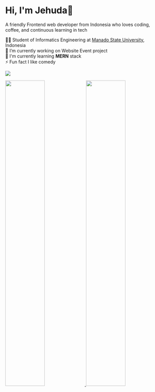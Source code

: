 # Hi, I'm Jehuda👋

A friendly Frontend web developer from Indonesia who loves coding, coffee, and continuous learning in tech<br/>

👨‍🎓 Student of Informatics Engineering at [Manado State University](https://unima.ac.id/), Indonesia<br/>
🔭 I’m currently working on Website Event project<br/>
🌱 I'm currently learning <b>MERN</b> stack<br/>
⚡ Fun fact I like comedy<br/>

![](https://komarev.com/ghpvc/?username=Jehudavd&color=29291f)

<a href="https://github.com/anuraghazra/github-readme-stats">
  <img src="https://github-readme-stats.vercel.app/api?username=Jehudavd&theme=great-gatsby" width="49.6%" />
</a>
<a href="https://github.com/anuraghazra/convoychat">
  <img src="https://github-readme-stats.vercel.app/api/top-langs?username=Jehudavd&layout=compact&langs_count=8&card_width=320&theme=great-gatsby" width="49.6%" />
</a>
